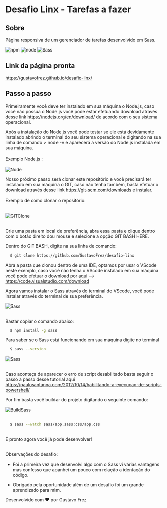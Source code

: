 # Desafio Linx - Tarefas a fazer


## Sobre

Página responsiva de um gerenciador de tarefas desenvolvido em Sass.

![npm](https://img.shields.io/badge/npm-6.1.13-orange)
![node](https://img.shields.io/badge/NodeJS-14.17.0-brightgreen)
![Sass](https://img.shields.io/badge/Sass-2.14.2-pink)

## Link da página pronta

  https://gustavofrez.github.io/desafio-linx/

## Passo a passo 

Primeiramente você deve ter instalado em sua máquina o Node.js, caso você não possua o Node.js você pode estar efetuando download através desse link https://nodejs.org/en/download/ de acordo com o seu sistema operacional.

Após a instalação do Node.js você pode testar se ele está devidamente instalado abrindo o terminal do seu sistema operacional e digitando na sua linha de comando > node -v e aparecerá a versão do Node.js instalada em sua máquina.
<br><br>
Exemplo Node.js :
<br><br>
![Node](https://i.ibb.co/w43WqSq/prompt-comando.png)

Nosso próximo passo será clonar este repositório e você precisará ter instalado em sua máquina o GIT, caso não tenha também, basta efetuar o download através desse link https://git-scm.com/downloads e instalar.
<br><br>
Exemplo de como clonar o repositório:
<br><br>

![GITClone](https://i.ibb.co/Zm0bxkb/git-clone-linx.png)
<br><br>

Crie uma pasta em local de preferência, abra essa pasta e clique dentro com o botão direito dou mouse e selecione a opção GIT BASH HERE.

Dentro do GIT BASH, digite na sua linha de comando:

```sh
  $ git clone https://github.com/GustavoFrez/desafio-linx
```

Abra a pasta que clonou dentro de uma IDE, optamos por usar o VScode neste exemplo, caso você não tenha o VScode instalado em sua máquina você pode efetuar o download por aqui --> https://code.visualstudio.com/download

Agora vamos instalar o Sass através do terminal do VScode, você pode instalar
através do terminal de sua preferência.

![Sass](https://i.ibb.co/fk2xgBc/npm-sass.png)
<br><br>

Bastar copiar o comando abaixo:

```sh
  $ npm install -g sass
```

Para saber se o Sass está funcionando em sua máquina digite no terminal

```sh
  $ sass --version
```

![Sass](https://i.ibb.co/LkR5g02/sass-version.png)
<br><br>

Caso aconteça de aparecer o erro de script desabilitado basta seguir o passo a passo desse tutorial aqui https://paulosantanna.com/2012/10/14/habilitando-a-execucao-de-scripts-powershell/


Por fim basta você buildar do projeto digitando o seguinte comando:

![BuildSass](https://i.ibb.co/Pwxh6fn/build-sass-certo.png)
<br><br>

```sh
  $ sass --watch sass/app.sass:css/app.css
```
<br>
E pronto agora você já pode desenvolver!
<br><br>


Observações do desafio:

- Foi a primeira vez que desenvolvi algo com o Sass vi várias vantagens mas confesso que apanhei um pouco com relação a identação do código.

- Obrigado pela oportunidade além de um desafio foi um grande aprendizado para mim.

Desenvolvido com :heart: por Gustavo Frez
